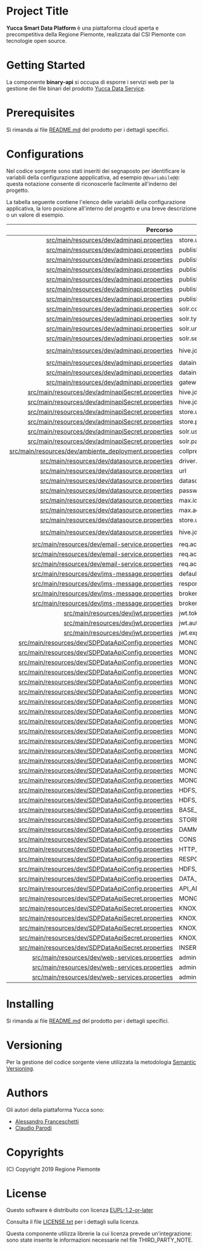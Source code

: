 # Project Title
**Yucca Smart Data Platform** è una piattaforma cloud aperta e precompetitiva della Regione Piemonte, realizzata dal CSI Piemonte con tecnologie open source.
# Getting Started
La componente **binary-api** si occupa di esporre i servizi web per la gestione dei file binari del prodotto [Yucca Data Service](https://github.com/yucca-sdp/yucca-dataservice).
# Prerequisites
Si rimanda ai file [README.md](https://github.com/yucca-sdp/yucca-dataservice/blob/master/README.md) del prodotto per i dettagli specifici.
# Configurations
Nel codice sorgente sono stati inseriti dei segnaposto per identificare le variabili della configurazione appplicativa, ad esempio `@@variabile@@`: questa notazione consente di riconoscerle facilmente all'inderno del progetto.

La tabella seguente contiene l'elenco delle variabili della configurazione applicativa, la loro posizione all'interno del progetto e una breve descrizione o un valore di esempio.

| Percorso | Variabile | Descrizione o esempio | 
| ---: | --- | --- | 
| [src/main/resources/dev/adminapi.properties](src/main/resources/dev/adminapi.properties#L2) | store.url | `https://store.example.com/store/` | 
| [src/main/resources/dev/adminapi.properties](src/main/resources/dev/adminapi.properties#L5) | publisher.url | `https://publisher.example.com/publisher/` | 
| [src/main/resources/dev/adminapi.properties](src/main/resources/dev/adminapi.properties#L6) | publisher.consoleAddress | `https://publisher.example.com` | 
| [src/main/resources/dev/adminapi.properties](src/main/resources/dev/adminapi.properties#L7) | publisher.baseExposedApiUrl | `https://api.example.com:443/api/` | 
| [src/main/resources/dev/adminapi.properties](src/main/resources/dev/adminapi.properties#L8) | publisher.httpOk | `HTTP/1.1 200 OK` | 
| [src/main/resources/dev/adminapi.properties](src/main/resources/dev/adminapi.properties#L9) | publisher.responseOk | `"error" : false` | 
| [src/main/resources/dev/adminapi.properties](src/main/resources/dev/adminapi.properties#L10) | publisher.baseApiUrl | `http://api.example.com/api/odata/SmartDataOdataService.svc/` | 
| [src/main/resources/dev/adminapi.properties](src/main/resources/dev/adminapi.properties#L13) | solr.collection | sdp_metasearch | 
| [src/main/resources/dev/adminapi.properties](src/main/resources/dev/adminapi.properties#L14) | solr.type.access | kerberos | 
| [src/main/resources/dev/adminapi.properties](src/main/resources/dev/adminapi.properties#L15) | solr.url | `solr1.example.com:2181,solr2.example.com:2181/solr` | 
| [src/main/resources/dev/adminapi.properties](src/main/resources/dev/adminapi.properties#L16) | solr.security.domain.name | KERBEROS-SECURITY-DOMAIN | 
| [src/main/resources/dev/adminapi.properties](src/main/resources/dev/adminapi.properties#L19) | hive.jdbc.url | `jdbc:hive2://hive.example.com:8443/;ssl=true;?hive.server2.transport.mode=http;hive.server2.thrift.http.path=gateway/default/hive` | 
| [src/main/resources/dev/adminapi.properties](src/main/resources/dev/adminapi.properties#L22) | datainsert.base.url | `http://api.example.com/dataset/input/` | 
| [src/main/resources/dev/adminapi.properties](src/main/resources/dev/adminapi.properties#L23) | datainsert.delete.url | `http://api.example.com/insertdataapi/dataset/delete/` | 
| [src/main/resources/dev/adminapi.properties](src/main/resources/dev/adminapi.properties#L26) | gateway-api.base.url | `https://api.example.com/api/` | 
| [src/main/resources/dev/adminapiSecret.properties](src/main/resources/dev/adminapiSecret.properties#L2) | hive.jdbc.user |  | 
| [src/main/resources/dev/adminapiSecret.properties](src/main/resources/dev/adminapiSecret.properties#L3) | hive.jdbc.password |  | 
| [src/main/resources/dev/adminapiSecret.properties](src/main/resources/dev/adminapiSecret.properties#L7) | store.user |  | 
| [src/main/resources/dev/adminapiSecret.properties](src/main/resources/dev/adminapiSecret.properties#L8) | store.password |  | 
| [src/main/resources/dev/adminapiSecret.properties](src/main/resources/dev/adminapiSecret.properties#L11) | solr.username |  | 
| [src/main/resources/dev/adminapiSecret.properties](src/main/resources/dev/adminapiSecret.properties#L12) | solr.password |  | 
| [src/main/resources/dev/ambiente_deployment.properties](src/main/resources/dev/ambiente_deployment.properties#L1) | collprefix |  | 
| [src/main/resources/dev/datasource.properties](src/main/resources/dev/datasource.properties#L2) | driver.class.name | org.postgresql.Driver | 
| [src/main/resources/dev/datasource.properties](src/main/resources/dev/datasource.properties#L3) | url | `jdbc:postgresql://database.example.com:5432/DB_NAME/` | 
| [src/main/resources/dev/datasource.properties](src/main/resources/dev/datasource.properties#L4) | datasource.username |  | 
| [src/main/resources/dev/datasource.properties](src/main/resources/dev/datasource.properties#L5) | password |  | 
| [src/main/resources/dev/datasource.properties](src/main/resources/dev/datasource.properties#L6) | max.idle | 4 | 
| [src/main/resources/dev/datasource.properties](src/main/resources/dev/datasource.properties#L7) | max.active | 9 | 
| [src/main/resources/dev/datasource.properties](src/main/resources/dev/datasource.properties#L10) | store.url | `https://store.example.com/store/` | 
| [src/main/resources/dev/datasource.properties](src/main/resources/dev/datasource.properties#L13) | hive.jdbc.url | `jdbc:hive2://hive.example.com:8443/;ssl=true;?hive.server2.transport.mode=http;hive.server2.thrift.http.path=gateway/default/hive` | 
| [src/main/resources/dev/email-service.properties](src/main/resources/dev/email-service.properties#L1) | req.action.mail-to |  | 
| [src/main/resources/dev/email-service.properties](src/main/resources/dev/email-service.properties#L2) | req.action.mail-from |  | 
| [src/main/resources/dev/email-service.properties](src/main/resources/dev/email-service.properties#L3) | req.action.mail-name |  | 
| [src/main/resources/dev/jms-message.properties](src/main/resources/dev/jms-message.properties#L1) | default.broker.url | `failover://tcp://api.example.com:61616` | 
| [src/main/resources/dev/jms-message.properties](src/main/resources/dev/jms-message.properties#L2) | response.queue | fabricControllerQueueNew | 
| [src/main/resources/dev/jms-message.properties](src/main/resources/dev/jms-message.properties#L3) | broker.user |  | 
| [src/main/resources/dev/jms-message.properties](src/main/resources/dev/jms-message.properties#L4) | broker.password |  | 
| [src/main/resources/dev/jwt.properties](src/main/resources/dev/jwt.properties#L4) | jwt.token.secret |  | 
| [src/main/resources/dev/jwt.properties](src/main/resources/dev/jwt.properties#L7) | jwt.auth.header |  | 
| [src/main/resources/dev/jwt.properties](src/main/resources/dev/jwt.properties#L10) | jwt.expire.hours |  | 
| [src/main/resources/dev/SDPDataApiConfig.properties](src/main/resources/dev/SDPDataApiConfig.properties#L2) | MONGO_HOST |  | 
| [src/main/resources/dev/SDPDataApiConfig.properties](src/main/resources/dev/SDPDataApiConfig.properties#L3) | MONGO_PORT |  | 
| [src/main/resources/dev/SDPDataApiConfig.properties](src/main/resources/dev/SDPDataApiConfig.properties#L4) | MONGO_DB_SUPPORT |  | 
| [src/main/resources/dev/SDPDataApiConfig.properties](src/main/resources/dev/SDPDataApiConfig.properties#L5) | MONGO_DB_AUTH |  | 
| [src/main/resources/dev/SDPDataApiConfig.properties](src/main/resources/dev/SDPDataApiConfig.properties#L6) | MONGO_DB_AUTH_FLAG |  | 
| [src/main/resources/dev/SDPDataApiConfig.properties](src/main/resources/dev/SDPDataApiConfig.properties#L7) | MONGO_COLLECTION_SUPPORT_DATASET | metadata | 
| [src/main/resources/dev/SDPDataApiConfig.properties](src/main/resources/dev/SDPDataApiConfig.properties#L8) | MONGO_COLLECTION_SUPPORT_API | api | 
| [src/main/resources/dev/SDPDataApiConfig.properties](src/main/resources/dev/SDPDataApiConfig.properties#L9) | MONGO_COLLECTION_SUPPORT_STREAM | stream | 
| [src/main/resources/dev/SDPDataApiConfig.properties](src/main/resources/dev/SDPDataApiConfig.properties#L10) | MONGO_COLLECTION_SUPPORT_TENANT | tenant | 
| [src/main/resources/dev/SDPDataApiConfig.properties](src/main/resources/dev/SDPDataApiConfig.properties#L11) | MONGO_COLLECTION_SUPPORT_STATISTICS | statistics | 
| [src/main/resources/dev/SDPDataApiConfig.properties](src/main/resources/dev/SDPDataApiConfig.properties#L12) | MONGO_COLLECTION_TENANT_ARCHIVEDATA | archivedata | 
| [src/main/resources/dev/SDPDataApiConfig.properties](src/main/resources/dev/SDPDataApiConfig.properties#L13) | MONGO_COLLECTION_TENANT_ARCHIVEMEASURES | archivemeasures | 
| [src/main/resources/dev/SDPDataApiConfig.properties](src/main/resources/dev/SDPDataApiConfig.properties#L14) | MONGO_COLLECTION_TENANT_DATA | data | 
| [src/main/resources/dev/SDPDataApiConfig.properties](src/main/resources/dev/SDPDataApiConfig.properties#L15) | MONGO_COLLECTION_TENANT_MEASURES | measures | 
| [src/main/resources/dev/SDPDataApiConfig.properties](src/main/resources/dev/SDPDataApiConfig.properties#L16) | MONGO_USERNAME |  | 
| [src/main/resources/dev/SDPDataApiConfig.properties](src/main/resources/dev/SDPDataApiConfig.properties#L17) | HDFS_ROOT_DIR | datalake | 
| [src/main/resources/dev/SDPDataApiConfig.properties](src/main/resources/dev/SDPDataApiConfig.properties#L18) | HDFS_USERNAME |  | 
| [src/main/resources/dev/SDPDataApiConfig.properties](src/main/resources/dev/SDPDataApiConfig.properties#L19) | BASE_API_URL | `http://api.example.com/api/` | 
| [src/main/resources/dev/SDPDataApiConfig.properties](src/main/resources/dev/SDPDataApiConfig.properties#L20) | STORE_API_ADDRESS | `https://userportal.example.com/store/apis/info?` | 
| [src/main/resources/dev/SDPDataApiConfig.properties](src/main/resources/dev/SDPDataApiConfig.properties#L21) | DAMMI_INFO | `http://api.example.com/dammiInfo` | 
| [src/main/resources/dev/SDPDataApiConfig.properties](src/main/resources/dev/SDPDataApiConfig.properties#L22) | CONSOLE_ADDRESS | `https://userportal.example.com` | 
| [src/main/resources/dev/SDPDataApiConfig.properties](src/main/resources/dev/SDPDataApiConfig.properties#L23) | HTTP_OK | `HTTP/1.1 200 OK` | 
| [src/main/resources/dev/SDPDataApiConfig.properties](src/main/resources/dev/SDPDataApiConfig.properties#L24) | RESPONSE_OK | `"error" : false` | 
| [src/main/resources/dev/SDPDataApiConfig.properties](src/main/resources/dev/SDPDataApiConfig.properties#L25) | HDFS_LIBRARY | webhdfs | 
| [src/main/resources/dev/SDPDataApiConfig.properties](src/main/resources/dev/SDPDataApiConfig.properties#L27) | DATA_INSERT_BASE_URL | `http://api.example.com/insertdataapi/media/input/` | 
| [src/main/resources/dev/SDPDataApiConfig.properties](src/main/resources/dev/SDPDataApiConfig.properties#L28) | API_ADMIN_SERVICES_URL | `http://adminapi.example.com:90/adminapi/` | 
| [src/main/resources/dev/SDPDataApiSecret.properties](src/main/resources/dev/SDPDataApiSecret.properties#L3) | MONGO_PASSWORD |  | 
| [src/main/resources/dev/SDPDataApiSecret.properties](src/main/resources/dev/SDPDataApiSecret.properties#L4) | KNOX_URL | `https://knox.example.com:8443/gateway/default/webhdfs/v1KNOX_PWD=@@KNOX_PWD@@` | 
| [src/main/resources/dev/SDPDataApiSecret.properties](src/main/resources/dev/SDPDataApiSecret.properties#L5) | KNOX_PWD |  | 
| [src/main/resources/dev/SDPDataApiSecret.properties](src/main/resources/dev/SDPDataApiSecret.properties#L6) | KNOX_USER |  | 
| [src/main/resources/dev/SDPDataApiSecret.properties](src/main/resources/dev/SDPDataApiSecret.properties#L7) | KNOX_GROUP |  | 
| [src/main/resources/dev/SDPDataApiSecret.properties](src/main/resources/dev/SDPDataApiSecret.properties#L9) | INSERTAPI_URL | `http://api.example.com/dataset/input/` | 
| [src/main/resources/dev/web-services.properties](src/main/resources/dev/web-services.properties#L1) | adminservice.soap.endpoint | `https://mb.example.com:9446/wso003/services/EventProcessorAdminService.EventProcessorAdminServiceHttpsSoap11Endpoint` | 
| [src/main/resources/dev/web-services.properties](src/main/resources/dev/web-services.properties#L2) | adminservice.soap.endpoint.user | admin | 
| [src/main/resources/dev/web-services.properties](src/main/resources/dev/web-services.properties#L3) | adminservice.soap.endpoint.password |  | 

# Installing
Si rimanda ai file [README.md](https://github.com/yucca-sdp/yucca-dataservice/blob/master/README.md) del prodotto per i dettagli specifici.
# Versioning
Per la gestione del codice sorgente viene utilizzata la metodologia [Semantic Versioning](https://semver.org/).
# Authors
Gli autori della piattaforma Yucca sono:
- [Alessandro Franceschetti](mailto:alessandro.franceschetti@csi.it)
- [Claudio Parodi](mailto:claudio.parodi@csi.it)
# Copyrights
(C) Copyright 2019 Regione Piemonte
# License
Questo software è distribuito con licenza [EUPL-1.2-or-later](https://joinup.ec.europa.eu/collection/eupl/eupl-text-11-12)

Consulta il file [LICENSE.txt](../LICENSE.txt) per i dettagli sulla licenza.

Questa componente utilizza librerie la cui licenza prevede un'integrazione: sono state inserite le informazioni necessarie nel file THIRD_PARTY_NOTE.